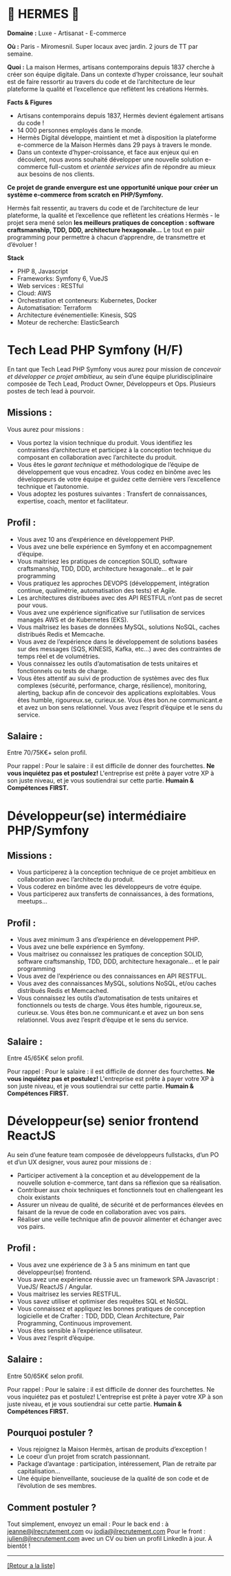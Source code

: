 # 🐎 HERMES 🐎

**Domaine :** Luxe - Artisanat - E-commerce 

**Où :** Paris - Miromesnil. Super locaux avec jardin. 2 jours de TT par semaine.

**Quoi :** La maison Hermes, artisans contemporains depuis 1837 cherche à créer son équipe digitale. Dans un contexte d’hyper croissance, leur souhait est de faire ressortir au travers du code et de l’architecture de leur plateforme la qualité et l’excellence que reflètent les créations Hermès.

**Facts & Figures**

* Artisans contemporains depuis 1837, Hermès devient également artisans du code !
* 14 000 personnes employés dans le monde.
* Hermès Digital développe, maintient et met à disposition la plateforme e-commerce de la Maison Hermès dans 29 pays à travers le monde.
* Dans un contexte d’hyper-croissance, et face aux enjeux qui en découlent, nous avons souhaité développer une nouvelle solution e-commerce full-custom et *orientée services* afin de répondre au mieux aux besoins de nos clients.

**Ce projet de grande envergure est une opportunité unique pour créer un système e-commerce from scratch en PHP/Symfony.**

Hermès fait ressentir, au travers du code et de l’architecture de leur plateforme, la qualité et l’excellence que reflètent les créations Hermès - le projet sera mené selon **les meilleurs pratiques de conception : software craftsmanship, TDD, DDD, architecture hexagonale…** Le tout en pair programming pour permettre à chacun d’apprendre, de transmettre et d’évoluer !

**Stack**

* PHP 8, Javascript
* Frameworks: Symfony 6, VueJS
* Web services : RESTful
* Cloud: AWS
* Orchestration et conteneurs: Kubernetes, Docker
* Automatisation: Terraform
* Architecture événementielle: Kinesis, SQS
* Moteur de recherche: ElasticSearch


# Tech Lead PHP Symfony (H/F)

En tant que Tech Lead PHP Symfony vous aurez pour mission de *concevoir et développer ce projet ambitieux,* au sein d’une équipe pluridisciplinaire composée de Tech Lead, Product Owner, Développeurs et Ops. Plusieurs postes de tech lead à pourvoir.

## Missions :

Vous aurez pour missions : 

* Vous portez la vision technique du produit. Vous identifiez les contraintes d’architecture et participez à la conception technique du composant en collaboration avec l’architecte du produit.
* Vous êtes le *garant technique* et méthodologique de l’équipe de développement que vous encadrez. Vous codez en binôme avec les développeurs de votre équipe et guidez cette dernière vers l’excellence technique et l’autonomie.
* Vous adoptez les postures suivantes : Transfert de connaissances, expertise, coach, mentor et facilitateur. 

## Profil :

* Vous avez 10 ans d’expérience en développement PHP.
* Vous avez une belle expérience en Symfony et en accompagnement d’équipe. 
* Vous maitrisez les pratiques de conception SOLID, software craftsmanship, TDD, DDD, architecture hexagonale… et le pair programming
* Vous pratiquez les approches DEVOPS (développement, intégration continue, qualimétrie, automatisation des tests) et Agile. 
* Les architectures distribuées avec des API RESTFUL n’ont pas de secret pour vous. 
* Vous avez une expérience significative sur l’utilisation de services managés AWS et de Kubernetes (EKS). 
* Vous maîtrisez les bases de données MySQL, solutions NoSQL, caches distribués Redis et Memcache. 
* Vous avez de l’expérience dans le développement de solutions basées sur des messages (SQS, KINESIS, Kafka, etc…) avec des contraintes de temps réel et de volumétries. 
* Vous connaissez les outils d’automatisation de tests unitaires et fonctionnels ou tests de charge. 
* Vous êtes attentif au suivi de production de systèmes avec des flux complexes (sécurité, performance, charge, résilience), monitoring, alerting, backup afin de concevoir des applications exploitables.
Vous êtes humble, rigoureux.se, curieux.se. Vous êtes bon.ne communicant.e et avez un bon sens relationnel. Vous avez l’esprit d’équipe et le sens du service.

## Salaire :

Entre 70/75K€+ selon profil.

Pour rappel : Pour le salaire : il est difficile de donner des fourchettes. **Ne vous inquiétez pas et postulez!** L'entreprise est prête à payer votre XP à son juste niveau, et je vous soutiendrai sur cette partie. **Humain & Compétences FIRST.**


# Développeur(se) intermédiaire PHP/Symfony 

## Missions :

* Vous participerez à la conception technique de ce projet ambitieux en collaboration avec l’architecte du produit.
* Vous coderez en binôme avec les développeurs de votre équipe.
* Vous participerez aux transferts de connaissances, à des formations, meetups…

## Profil : 

* Vous avez minimum 3 ans d’expérience en développement PHP.
* Vous avez une belle expérience en Symfony.
* Vous maitrisez ou connaissez les pratiques de conception SOLID, software craftsmanship, TDD, DDD, architecture hexagonale… et le pair programming
* Vous avez de l’expérience ou des connaissances en API RESTFUL.
* Vous avez des connaissances MySQL, solutions NoSQL, et/ou caches distribués Redis et Memcached. 
* Vous connaissez les outils d’automatisation de tests unitaires et fonctionnels ou tests de charge. 
Vous êtes humble, rigoureux.se, curieux.se. Vous êtes bon.ne communicant.e et avez un bon sens relationnel. Vous avez l’esprit d’équipe et le sens du service.

## Salaire :

Entre 45/65K€ selon profil. 

Pour rappel : Pour le salaire : il est difficile de donner des fourchettes. **Ne vous inquiétez pas et postulez!** L'entreprise est prête à payer votre XP à son juste niveau, et je vous soutiendrai sur cette partie. **Humain & Compétences FIRST.**

# Développeur(se) senior frontend ReactJS 

Au sein d’une feature team composée de développeurs fullstacks, d’un PO et d’un UX designer, vous aurez pour missions de : 

* Participer activement à la conception et au développement de la nouvelle solution e-commerce, tant dans sa réflexion que sa réalisation.
* Contribuer aux choix techniques et fonctionnels tout en challengeant les choix existants
* Assurer un niveau de qualité, de sécurité et de performances élevées en faisant de la revue de code en collaboration avec vos pairs.
* Réaliser une veille technique afin de pouvoir alimenter et échanger avec vos pairs.

## Profil :

* Vous avez une expérience de 3 à 5 ans minimum en tant que développeur(se) frontend.
* Vous avez une expérience réussie avec un framework SPA Javascript : VueJS/ ReactJS / Angular.
* Vous maitrisez les servies RESTFUL.
* Vous savez utiliser et optimiser des requêtes SQL et NoSQL.
* Vous connaissez et appliquez les bonnes pratiques de conception logicielle et de Crafter : TDD, DDD, Clean Architecture, Pair Programming, Continuous improvement.
* Vous êtes sensible à l’expérience utilisateur.
* Vous avez l’esprit d’équipe.

## Salaire :

Entre 50/65K€ selon profil.

Pour rappel : Pour le salaire : il est difficile de donner des fourchettes. Ne vous inquiétez pas et postulez! L'entreprise est prête à payer votre XP à son juste niveau, et je vous soutiendrai sur cette partie. **Humain & Compétences FIRST.**

## Pourquoi postuler ?

* Vous rejoignez la Maison Hermès, artisan de produits d’exception !
* Le coeur d’un projet from scratch passionnant.
* Package d’avantage : participation, intéressement, Plan de retraite par capitalisation… 
* Une équipe bienveillante, soucieuse de la qualité de son code et de l’évolution de ses membres.

## Comment postuler ?

Tout simplement, envoyez un email : 
Pour le back end : à jeanne@jlrecrutement.com ou jodia@jlrecrutement.com
Pour le front : julien@jlrecrutement.com
avec un CV ou bien un profil LinkedIn à jour.
À bientôt !


----
<a href="https://github.com/jlondiche/job-board-php/blob/master/README.md">[Retour a la liste]</a>